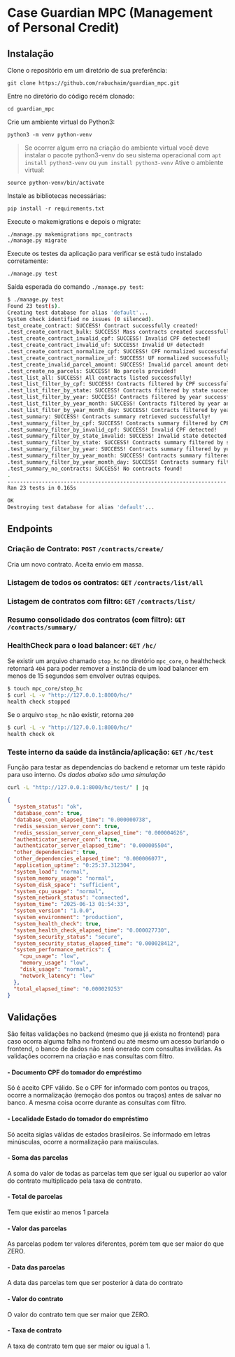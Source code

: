 # Case Guardian MPC (Management of Personal Credit)

## Instalação
Clone o repositório em um diretório de sua preferência:
```
git clone https://github.com/rabuchaim/guardian_mpc.git
```
Entre no diretório do código recém clonado:
```
cd guardian_mpc
```
Crie um ambiente virtual do Python3:
```
python3 -m venv python-venv
```
> Se ocorrer algum erro na criação do ambiente virtual você deve instalar o pacote python3-venv do seu sistema operacional com `apt install python3-venv` ou `yum install python3-venv`
Ative o ambiente virtual:
```
source python-venv/bin/activate
```
Instale as bibliotecas necessárias:
```
pip install -r requirements.txt
```
Execute o makemigrations e depois o migrate:
```
./manage.py makemigrations mpc_contracts
./manage.py migrate
```
Execute os testes da aplicação para verificar se está tudo instalado corretamente:
```
./manage.py test
```
Saída esperada do comando `./manage.py test`:
```bash
$ ./manage.py test
Found 23 test(s).
Creating test database for alias 'default'...
System check identified no issues (0 silenced).
test_create_contract: SUCCESS! Contract successfully created!
.test_create_contract_bulk: SUCCESS! Mass contracts created successfully!
.test_create_contract_invalid_cpf: SUCCESS! Invalid CPF detected!
.test_create_contract_invalid_uf: SUCCESS! Invalid UF detected!
.test_create_contract_normalize_cpf: SUCCESS! CPF normalized successfully!
.test_create_contract_normalize_uf: SUCCESS! UF normalized successfully!
.test_create_invalid_parcel_amount: SUCCESS! Invalid parcel amount detected!
.test_create_no_parcels: SUCCESS! No parcels provided!
.test_list_all: SUCCESS! All contracts listed successfully!
.test_list_filter_by_cpf: SUCCESS! Contracts filtered by CPF successfully!
.test_list_filter_by_state: SUCCESS! Contracts filtered by state successfully!
.test_list_filter_by_year: SUCCESS! Contracts filtered by year successfully!
.test_list_filter_by_year_month: SUCCESS! Contracts filtered by year and month successfully!
.test_list_filter_by_year_month_day: SUCCESS! Contracts filtered by year, month and day successfully!
.test_summary: SUCCESS! Contracts summary retrieved successfully!
.test_summary_filter_by_cpf: SUCCESS! Contracts summary filtered by CPF successfully!
.test_summary_filter_by_invalid_cpf: SUCCESS! Invalid CPF detected!
.test_summary_filter_by_state_invalid: SUCCESS! Invalid state detected!
.test_summary_filter_by_state: SUCCESS! Contracts summary filtered by state successfully!
.test_summary_filter_by_year: SUCCESS! Contracts summary filtered by year successfully!
.test_summary_filter_by_year_month: SUCCESS! Contracts summary filtered by year and month successfully!
.test_summary_filter_by_year_month_day: SUCCESS! Contracts summary filtered by year, month and day successfully!
.test_summary_no_contracts: SUCCESS! No contracts found!
.
----------------------------------------------------------------------
Ran 23 tests in 0.165s

OK
Destroying test database for alias 'default'...
```

## Endpoints

### **Criação de Contrato**: `POST` `/contracts/create/`

Cria um novo contrato. Aceita envio em massa.

### **Listagem de todos os contratos**: `GET` `/contracts/list/all`


### **Listagem de contratos com filtro**: `GET` `/contracts/list/`


### **Resumo consolidado dos contratos (com filtro)**: `GET` `/contracts/summary/`


### **HealthCheck para o load balancer**: `GET` `/hc/`

Se existir um arquivo chamado `stop_hc` no diretório `mpc_core`, o healthcheck retornará `404` para poder remover a instância de um load balancer em menos de 15 segundos sem envolver outras equipes.

```bash
$ touch mpc_core/stop_hc
$ curl -L -v "http://127.0.0.1:8000/hc/"
health check stopped
```

Se o arquivo `stop_hc` não existir, retorna `200`

```bash
$ curl -L -v "http://127.0.0.1:8000/hc/"
health check ok
```

### **Teste interno da saúde da instância/aplicação**: `GET` `/hc/test`

Função para testar as dependencias do backend e retornar um teste rápido para uso interno. *Os dados abaixo são uma simulação*
```bash
curl -L "http://127.0.0.1:8000/hc/test/" | jq
```
```json
{
  "system_status": "ok",
  "database_conn": true,
  "database_conn_elapsed_time": "0.000000738",
  "redis_session_server_conn": true,
  "redis_session_server_conn_elapsed_time": "0.000004626",
  "authenticator_server_conn": true,
  "authenticator_server_elapsed_time": "0.000005504",
  "other_dependencies": true,
  "other_dependencies_elapsed_time": "0.000006077",
  "application_uptime": "0:25:37.312304",
  "system_load": "normal",
  "system_memory_usage": "normal",
  "system_disk_space": "sufficient",
  "system_cpu_usage": "normal",
  "system_network_status": "connected",
  "system_time": "2025-06-13 01:54:33",
  "system_version": "1.0.0",
  "system_environment": "production",
  "system_health_check": true,
  "system_health_check_elapsed_time": "0.000027730",
  "system_security_status": "secure",
  "system_security_status_elapsed_time": "0.000028412",
  "system_performance_metrics": {
    "cpu_usage": "low",
    "memory_usage": "low",
    "disk_usage": "normal",
    "network_latency": "low"
  },
  "total_elapsed_time": "0.000029253"
}
```

## Validações

São feitas validações no backend (mesmo que já exista no frontend) para caso ocorra alguma falha no frontend ou até mesmo um acesso burlando o frontend, o banco de dados não será onerado com consultas inválidas. As validações ocorrem na criação e nas consultas com filtro.

#### **- Documento CPF do tomador do empréstimo**

Só é aceito CPF válido. Se o CPF for informado com pontos ou traços, ocorre a normalização (remoção dos pontos ou traços) antes de salvar no banco. A mesma coisa ocorre durante as consultas com filtro.

#### **- Localidade Estado do tomador do empréstimo**

Só aceita siglas válidas de estados brasileiros. Se informado em letras minúsculas, ocorre a normalização para maiúsculas.

#### **- Soma das parcelas**

A soma do valor de todas as parcelas tem que ser igual ou superior ao valor do contrato multiplicado pela taxa de contrato. 

#### **- Total de parcelas**

Tem que existir ao menos 1 parcela

#### **- Valor das parcelas**

As parcelas podem ter valores diferentes, porém tem que ser maior do que ZERO.

#### **- Data das parcelas**

A data das parcelas tem que ser posterior à data do contrato

#### **- Valor do contrato**

O valor do contrato tem que ser maior que ZERO.

#### **- Taxa de contrato**

A taxa de contrato tem que ser maior ou igual a 1.

